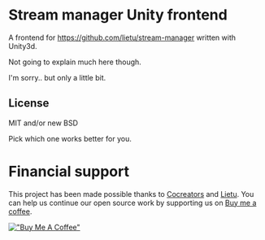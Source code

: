 # Stream manager Unity frontend

A frontend for https://github.com/lietu/stream-manager written with Unity3d.

Not going to explain much here though.

I'm sorry.. but only a little bit.


## License

MIT and/or new BSD

Pick which one works better for you.


# Financial support

This project has been made possible thanks to [Cocreators](https://cocreators.ee) and [Lietu](https://lietu.net). You can help us continue our open source work by supporting us on [Buy me a coffee](https://www.buymeacoffee.com/cocreators).

[!["Buy Me A Coffee"](https://www.buymeacoffee.com/assets/img/custom_images/orange_img.png)](https://www.buymeacoffee.com/cocreators)
